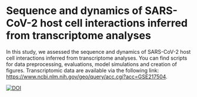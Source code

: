 # Sequence and dynamics of SARS-CoV-2 host cell interactions inferred from transcriptome analyses
In this study, we assessed the sequence and dynamics of SARS-CoV-2 host cell interactions inferred from transcriptome analyses. You can find scripts for data preprocessing, evaluations, model simulations and creation of figures. Transcriptomic data are available via the following link: https://www.ncbi.nlm.nih.gov/geo/query/acc.cgi?acc=GSE217504. 

[![DOI](https://zenodo.org/badge/526195268.svg)](https://zenodo.org/badge/latestdoi/526195268)
